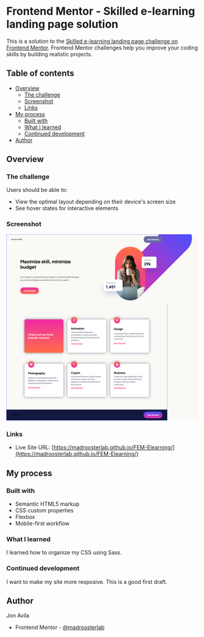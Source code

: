 # Frontend Mentor - Skilled e-learning landing page solution

This is a solution to the [Skilled e-learning landing page challenge on Frontend Mentor](https://www.frontendmentor.io/challenges/skilled-elearning-landing-page-S1ObDrZ8q). Frontend Mentor challenges help you improve your coding skills by building realistic projects.

## Table of contents

- [Overview](#overview)
  - [The challenge](#the-challenge)
  - [Screenshot](#screenshot)
  - [Links](#links)
- [My process](#my-process)
  - [Built with](#built-with)
  - [What I learned](#what-i-learned)
  - [Continued development](#continued-development)
- [Author](#author)

## Overview

### The challenge

Users should be able to:

- View the optimal layout depending on their device's screen size
- See hover states for interactive elements

### Screenshot

![](./screenshot.png)

### Links

- Live Site URL: [https://madroosterlab.github.io/FEM-Elearning/](https://madroosterlab.github.io/FEM-Elearning/)

## My process

### Built with

- Semantic HTML5 markup
- CSS custom properties
- Flexbox
- Mobile-first workflow

### What I learned

I learned how to organize my CSS using Sass.

### Continued development

I want to make my site more resposive. This is a good first draft.

## Author

Jon Avila

- Frontend Mentor - [@madroosterlab](https://www.frontendmentor.io/profile/madroosterlab)
